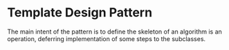 # Template Design Pattern

The main intent of the pattern is to define the skeleton of an algorithm is an operation, deferring implementation of some steps to the subclasses.
